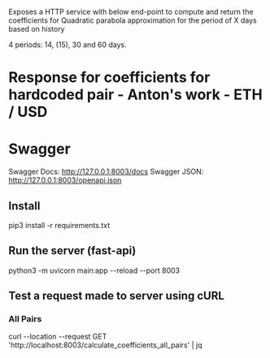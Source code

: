 Exposes a HTTP service with below end-point to compute and return the coefficients for
Quadratic parabola approximation for the period of X days based on history

4 periods: 14, (15), 30 and 60 days.

# Response for coefficients for hardcoded pair - Anton's work - ETH / USD

# Swagger

Swagger Docs: http://127.0.0.1:8003/docs
Swagger JSON: http://127.0.0.1:8003/openapi.json

## Install

pip3 install -r requirements.txt

## Run the server (fast-api)

python3 -m uvicorn main:app --reload --port 8003

## Test a request made to server using cURL

### All Pairs

curl --location --request GET 'http://localhost:8003/calculate_coefficients_all_pairs' | jq
